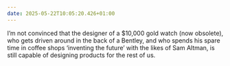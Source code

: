 ```yaml
---
date: 2025-05-22T10:05:20.426+01:00
---
```


I’m not convinced that the designer of a $10,000 gold watch (now obsolete), who gets driven around in the back of a Bentley, and who spends his spare time in coffee shops ‘inventing the future’ with the likes of Sam Altman, is still capable of designing products for the rest of us.
